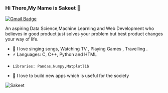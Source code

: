 ### Hi There,My Name is Sakeet 👋

[![Gmail Badge](https://img.shields.io/badge/-kopparapu.sakeet@gmail.com-c14438?style=flat-square&logo=Gmail&logoColor=white&link=mailto:kopparapu.sakeet@gmail.com)](mailto:kopparapu.sakeet@gmail.com)

 

An aspiring Data Science,Machine Learning and Web Development who believes in good product just solves your problem but best product changes your way of life.

 
- 🌱 I  love singing songs, Watching TV , Playing Games , Travelling .
- ⚡ Languages: C, C++, Python and HTML
-     Libraries: Pandas,Numpy,Matplotlib
- 🌱 I love to build new apps which is useful for the society

 

<p align="left"><img src="https://github-readme-stats.vercel.app/api?username=Sakeet&show_icons=true" alt="Sakeet" /></p>

 


